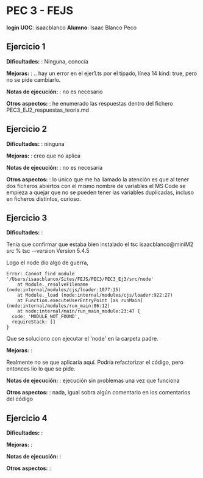 # PEC 3 - FEJS

**login UOC**: isaacblanco
**Alumno**: Isaac Blanco Peco

## Ejercicio 1

**Dificultades:** : Ninguna, conocía

**Mejoras:** : .. hay un error en el ejer1.ts por el tipado, línea 14 kind: true, pero no se pide cambiarlo.

**Notas de ejecución:** : no es necesario

**Otros aspectos:** : he enumerado las respuestas dentro del fichero PEC3_EJ2_respuestas_teoria.md

## Ejercicio 2

**Dificultades:** : ninguna

**Mejoras:** : creo que no aplica

**Notas de ejecución:** : no es necesaria

**Otros aspectos:** : lo único que me ha llamado la atención es que al tener dos ficheros abiertos con el mismo nombre de variables el MS Code se empieza a quejar que no se pueden tener las variables duplicadas, incluso en ficheros distintos, curioso.

## Ejercicio 3

**Dificultades:** :

Tenia que confirmar que estaba bien instalado el tsc
isaacblanco@miniM2 src % tsc --version
Version 5.4.5

Logo el node dio algo de guerra,

```
Error: Cannot find module '/Users/isaacblanco/Sites/FEJS/PEC3/PEC3_Ej3/src/node'
    at Module._resolveFilename (node:internal/modules/cjs/loader:1077:15)
    at Module._load (node:internal/modules/cjs/loader:922:27)
    at Function.executeUserEntryPoint [as runMain] (node:internal/modules/run_main:86:12)
    at node:internal/main/run_main_module:23:47 {
  code: 'MODULE_NOT_FOUND',
  requireStack: []
}
```

Que se soluciono con ejecutar el 'node' en la carpeta padre.

**Mejoras:** :

Realmente no se que aplicaría aquí. Podría refactorizar el código, pero entonces lio lo que se pide.

**Notas de ejecución:** : ejecución sin problemas una vez que funciona

**Otros aspectos:** : nada, igual sobra algún comentario en los comentarios del código

## Ejercicio 4

**Dificultades:** :

**Mejoras:** :

**Notas de ejecución:** :

**Otros aspectos:** :
